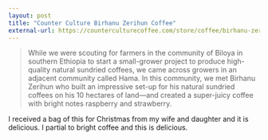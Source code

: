 ```yaml
---
layout: post
title: "Counter Culture Birhanu Zerihun Coffee"
external-url: https://counterculturecoffee.com/store/coffee/birhanu-zerihun
---
```

 
> While we were scouting for farmers in the community of Biloya in southern Ethiopia to start a small-grower project to produce high-quality natural sundried coffees, we came across growers in an adjacent community called Hama. In this community, we met Birhanu Zerihun who built an impressive set-up for his natural sundried coffees on his 10 hectares of land—and created a super-juicy coffee with bright notes raspberry and strawberry. 

I received a bag of this for Christmas from my wife and daughter and it is delicious. I partial to bright coffee and this is delicious.